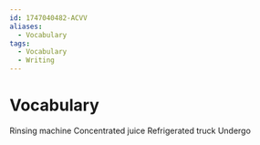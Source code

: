 ```yaml
---
id: 1747040482-ACVV
aliases:
  - Vocabulary
tags:
  - Vocabulary
  - Writing
---
```


# Vocabulary

Rinsing machine
Concentrated juice
Refrigerated truck
Undergo


